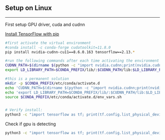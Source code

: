 ## Setup on Linux
---
First setup GPU driver, cuda and cudnn

[Install TensorFlow with pip](https://www.tensorflow.org/install/pip)
```bash
#first activate the virtual environment
#conda install -c conda-forge cudatoolkit=11.8.0
pip install nvidia-cudnn-cu11==8.6.0.163 tensorflow==2.13.*

#run the following commands after each time activating the environment
CUDNN_PATH=$(dirname $(python -c "import nvidia.cudnn;print(nvidia.cudnn.__file__)"))
export LD_LIBRARY_PATH=$CONDA_PREFIX/lib/:$CUDNN_PATH/lib:$LD_LIBRARY_PATH

#this is a permanent solution
mkdir -p $CONDA_PREFIX/etc/conda/activate.d
echo 'CUDNN_PATH=$(dirname $(python -c "import nvidia.cudnn;print(nvidia.cudnn.__file__)"))' >> $CONDA_PREFIX/etc/conda/activate.d/env_vars.sh
echo 'export LD_LIBRARY_PATH=$CONDA_PREFIX/lib/:$CUDNN_PATH/lib:$LD_LIBRARY_PATH' >> $CONDA_PREFIX/etc/conda/activate.d/env_vars.sh
source $CONDA_PREFIX/etc/conda/activate.d/env_vars.sh


# Verify install:
python3 -c "import tensorflow as tf; print(tf.config.list_physical_devices('GPU'))"
```

Check if gpu is detecting
```bash
python3 -c "import tensorflow as tf; print(tf.config.list_physical_devices('GPU'))"
```